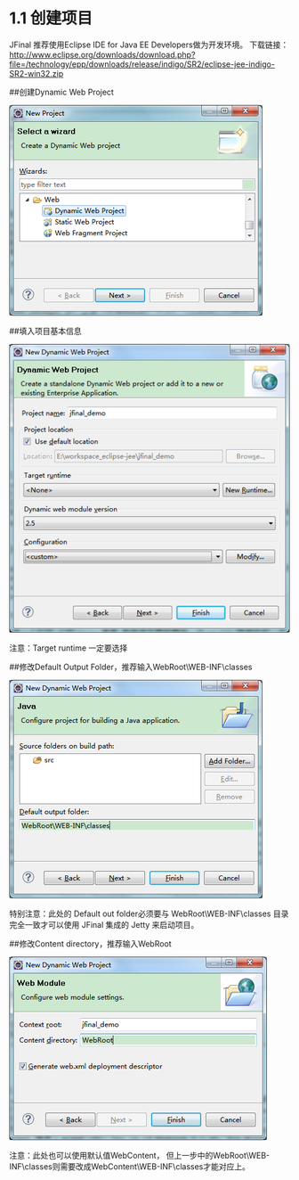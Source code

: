 # 1.1 创建项目

JFinal 推荐使用Eclipse IDE for Java EE Developers做为开发环境。
下载链接：http://www.eclipse.org/downloads/download.php?file=/technology/epp/downloads/release/indigo/SR2/eclipse-jee-indigo-SR2-win32.zip
   
##创建Dynamic Web Project

  ![](1.1.png?raw=true)
    
  
##填入项目基本信息

  ![](1.2.png?raw=true)
    
注意：Target runtime 一定要选择<None>
   
##修改Default Output Folder，推荐输入WebRoot\WEB-INF\classes

  ![](1.3.png?raw=true)
    
特别注意：此处的 Default out folder必须要与 WebRoot\WEB-INF\classes 目录完全一致才可以使用 JFinal 集成的 Jetty 来启动项目。
    
##修改Content directory，推荐输入WebRoot

  ![](1.4.png?raw=true)
    
注意：此处也可以使用默认值WebContent， 但上一步中的WebRoot\WEB-INF\classes则需要改成WebContent\WEB-INF\classes才能对应上。
   
    

